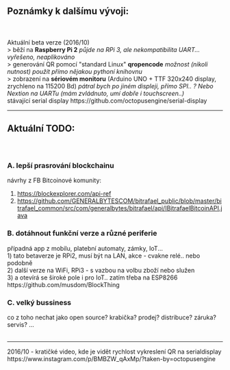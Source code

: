 <h2>Poznámky k dalšímu vývoji:</h2><br />
<br />
Aktuální beta verze (2016/10)<br />
> běží na <b>Raspberry Pi 2</b> <i>půjde na RPi 3, ale nekompatibilita UART... vyřešeno, neaplikováno</i><br />
> generování QR pomocí "standard Linux" <b>qropencode</b> <i>možnost (nikoli nutnost) použít přímo nějakou pythoní knihovnu</i><br />
> zobrazení na <b>sériovém monitoru</b> (Arduino UNO + TTF 320x240 display, zrychleno na 115200 Bd) <i>pátral bych po jiném displeji, přímo SPI.. ? Nebo Nextion  na UARTu (mám zvládnuto, umí dobře i touchscreen..)</i><br />
stávající serial display https://github.com/octopusengine/serial-display
<br />
<hr />
<h2>Aktuální TODO:</h2><br>
<h2></h2>
<h3>A. lepší prasrování blockchainu</h3>

návrhy z FB Bitcoinové komunity:<br>
1) https://blockexplorer.com/api-ref<br>
2) https://github.com/GENERALBYTESCOM/bitrafael_public/blob/master/bitrafael_common/src/com/generalbytes/bitrafael/api/IBitrafaelBitcoinAPI.java<br>




<h3>B. dotáhnout funkční verze a různé periferie</h3>
případná app z mobilu, platební automaty, zámky, IoT...<br />
1) tato betaverze je RPi2, musí být na LAN, akce - cvakne relé.. nebo podobně<br>
2) další verze na WiFi, RPi3 - s vazbou na volbu zboží nebo služen <br>
3) a otevírá se široké pole i pro IoT.. zatím třeba na ESP8266<br>
https://github.com/musdom/BlockThing


<h3>C. velký bussiness</h3> 
co z toho nechat jako open source? krabička? prodej? distribuce? záruka? servis? ...<br />
<br/>
<hr/>
2016/10 - kratičké video, kde je vidět rychlost vykreslení QR na serialdisplay<br/>
https://www.instagram.com/p/BMBZW_qAxMp/?taken-by=octopusengine
